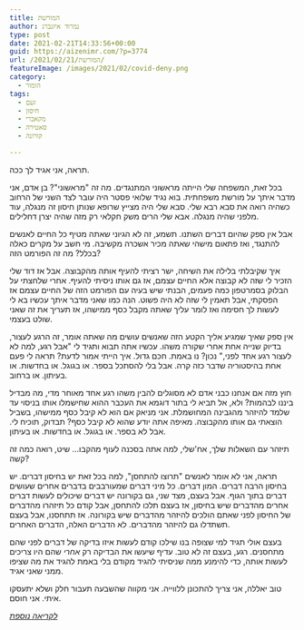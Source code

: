 ```yaml
---
title: המורשת
author: נמרוד איזנברג
type: post
date: 2021-02-21T14:33:56+00:00
guid: https://aizenimr.com/?p=3774
url: /2021/02/21/המורשת/
featureImage: /images/2021/02/covid-deny.png
category:
  - הומור
tags:
  - זעם
  - חיסון
  - מקאברי
  - סאטירה
  - קורונה

---
```

תראה, אני אגיד לך ככה.

בכל זאת, המשפחה שלי הייתה מראשוני המתנגדים. מה זה "מראשוני"? בן אדם, אני מדבר איתך על מורשת משפחתית. בוא נגיד שלואי פסטר היה עובר לצד השני של הרחוב כשהיה רואה את סבא רבא שלי. סבא שלי היה מצייץ שרופא שנותן חיסון זה מנגלה, עוד מלפני שהיה מנגלה. אבא שלי הרים משק חקלאי רק מזה שהיה יצרן דחלילים.

אבל אין ספק שהיום דברים השתנו. תשמע, זה לא הגיוני שאתה מטיף כל החיים לאנשים להתנגד, ואז פתאום מישהי שאתה מכיר אשכרה מקשיבה. מי חשב על מקרים כאלה בכלל? מה זה הפורמט הזה?

איך שקיבלתי בלילה את השיחה, ישר רציתי להעיף אותה מהקבוצה. אבל אז דוד שלי הזכיר לי שזה לא קבוצה אלא החיים עצמם, אז גם אותו ניסיתי להעיף. אחרי שלחצתי על הבלוק בסמרטפון כמה פעמים, הבנתי שיש בעיה עם הפורמט הזה של החיים עצמם אז הפסקתי, אבל תאמין לי שזה לא היה פשוט. הנה כמו שאני מדבר איתך עכשיו בא לי לעשות לך חסימה ואז לומר עליך שאתה מקבל כסף ממישהו, אז תעריך את זה שאני שולט בעצמי.

אין ספק שאיך שמגיע אליך הקטע הזה שאנשים עושים מה שאתה אומר, זה הרגע לעצור, בדיוק שנייה אחת אחרי שקורה משהו. עכשיו אתה תבוא ותגיד לי "אבל רגע, למה לא לעצור רגע אחד לפני," נכון? נו באמת. חכם גדול. איך הייתי אמור לדעת? תראה לי פעם אחת בהיסטוריה שדבר כזה קרה. אבל בלי להסתכל בספר. או בגוגל. או בחדשות. או בעיתון. או ברחוב.

חוץ מזה אם אנחנו כבני אדם לא מסוגלים להבין משהו רגע אחד מאוחר מדי, מה מבדיל ביננו לבהמות? ולא, אל תביא לי בתור דוגמא את העכבר ההוא שחישמלו אותו בניסוי עד שלמד להיזהר מהגבינה המחושמלת. אני מניאק אם הוא לא קיבל כסף ממישהו, בשביל הוצאתי גם אותו מהקבוצה. מאיפה אתה יודע שהוא לא קיבל כסף? תבדוק, תוכיח לי. אבל לא בספר. או בגוגל. או בחדשות. או בעיתון.

תיזהר עם השאלות שלך, אח'שלי, למה אתה בסכנה לעוף מהקבו... שיט, רואה כמה זה קשה?

תראה, אני לא אומר לאנשים "תרוצו להתחסן", למה בכל זאת יש בחיסון דברים. יש בחיסון הרבה דברים. המון דברים. כל מיני דברים שמעורבבים בדברים אחרים שעושים דברים בתוך הגוף. אבל בעצם, מצד שני, גם בקורונה יש דברים שיכולים לעשות דברים אחרים מהדברים שיש בחיסון, אז בעצם תלכו להתחסן, אבל קודם כל תיזהרו מהדברים של החיסון לפני שאתם הולכים להיזהר מהדברים שיש בקורונה. אז תתחסנו, אבל בעצם תשתדלו גם להיזהר מהדברים. לא הדברים האלה, הדברים האחרים.

בעצם אולי תגיד למי שצופה בנו שילכו קודם לעשות איזו בדיקה של דברים לפני שהם מתחסנים. רגע, בעצם זה לא טוב. עדיף שיעשו את הבדיקה רק _אחרי_ שהם היו צריכים לעשות אותה, כדי להימנע ממה שניסיתי להגיד מקודם בלי באמת להגיד את מה שציפו ממני שאני אגיד.

טוב יאללה, אני צריך להתכונן ללווייה. אני מקווה שהשבעה תעבור חלק ושלא יתעסקו איתי. אני חוסם.

[_לקריאה נוספת_][1]

 [1]: https://web.archive.org/web/20210221143052/https://www.kan.org.il/item/?itemId=100723
